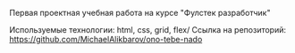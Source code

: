 Первая проектная учебная работа на курсе "Фулстек разработчик"

Используемые технологии: html, css, grid, flex/
Ссылка на репозиторий: https://github.com/MichaelAlikbarov/ono-tebe-nado